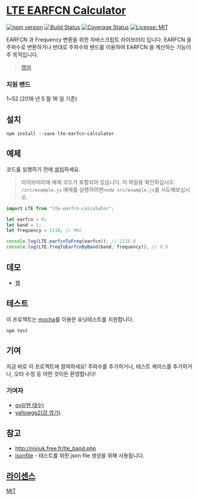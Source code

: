# [LTE EARFCN Calculator](https://github.com/qvil/lte-earfcn-calculator)

[![npm version](https://badge.fury.io/js/lte-earfcn-calculator.svg)](https://badge.fury.io/js/lte-earfcn-calculator)
[![Build Status](https://travis-ci.org/qvil/lte-earfcn-calculator.svg?branch=master)](https://travis-ci.org/qvil/lte-earfcn-calculator)
[![Coverage Status](https://coveralls.io/repos/github/qvil/lte-earfcn-calculator/badge.svg?branch=master)](https://coveralls.io/github/qvil/lte-earfcn-calculator?branch=master)
[![License: MIT](https://img.shields.io/badge/License-MIT-yellow.svg)](https://opensource.org/licenses/MIT)

EARFCN 과 Frequency 변환을 위한 자바스크립트 라이브러리 입니다. EARFCN 을 주파수로 변환하거나 반대로 주파수와 밴드를 이용하여 EARFCN 을 계산하는 기능이 주 목적입니다.

> [영어](/README.md)

### 지원 밴드

1~52 (2018 년 5 월 16 일 기준)

## 설치

```
npm install --save lte-earfcn-calculator
```

## 예제

코드를 실행하기 전에 [설치](#설치)하세요.

> 라이브러리에 예제 코드가 포함되어 있습니다. 이 파일을 확인하십시오. `/src/example.js` 예제를 실행하려면`node src/example.js`를 시도해보십시오.

```js
import LTE from "lte-earfcn-calculator";

let earfcn = 0;
let band = 1;
let frequency = 2110; // MHz

console.log(LTE.earfcnToFreq(earfcn)); // 2110.0
console.log(LTE.freqToEarfcnByBand(band, frequency)); // 0.0
```

## 데모

* [웹](https://codesandbox.io/s/github/qvil/lte-earfcn-calculator/tree/master/demo/web)

## 테스트

이 프로젝트는 [mocha](https://mochajs.org)를 이용한 유닛테스트를 지원합니다.

```
npm test
```

## 기여

지금 바로 이 프로젝트에 참여하세요! 주파수를 추가하거나, 테스트 케이스를 추가하거나, 오타 수정 등 어떤 것이든 환영합니다!

### 기여자

* [qvil(현 태수)](https://github.com/qvil)
* [yellowgg2(강 영기)](https://github.com/yellowgg2)

## 참고

* <http://niviuk.free.fr/lte_band.php>
* [jsonfile](https://www.npmjs.com/package/jsonfile) - 테스트를 위한 json file 생성을 위해 사용됩니다.

## [라이센스](https://github.com/qvil/lte-earfcn-calculator/blob/master/LICENSE)

[MIT](https://github.com/qvil/lte-earfcn-calculator/blob/master/LICENSE)
